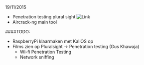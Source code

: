19/11/2015
- Penetration testing plural sight ![Link](https://app.pluralsight.com/library/courses/kali-linux-penetration-testing-ethical-hacking/table-of-contents)
- Aircrack-ng main tool 

####TODO:
- RaspberryPi klaarmaken met KaliOS op
- Films zien op Pluralsight -> Penetration testing (Gus Khawaja)
	- Wi-fi Penetration Testing 
	- Network sniffing
